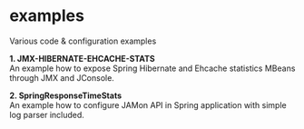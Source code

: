 # examples
Various code & configuration examples 

**1. JMX-HIBERNATE-EHCACHE-STATS** <br />
An example how to expose Spring Hibernate and Ehcache statistics MBeans through JMX and JConsole.

**2. SpringResponseTimeStats** <br />
An example how to configure JAMon API in Spring application with simple log parser included.
